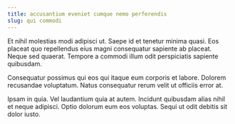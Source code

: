 ```yaml
---
title: accusantium eveniet cumque nemo perferendis
slug: qui commodi
---
```


Et nihil molestias modi adipisci ut. Saepe id et tenetur minima quasi. Eos placeat quo repellendus eius magni consequatur sapiente ab placeat. Neque sed quaerat. Tempore a commodi illum odit perspiciatis sapiente quibusdam.

Consequatur possimus qui eos qui itaque eum corporis et labore. Dolorem recusandae voluptatum. Natus consequatur rerum velit ut officiis error at.

Ipsam in quia. Vel laudantium quia at autem. Incidunt quibusdam alias nihil et neque adipisci. Optio dolorum eum eos voluptas. Sequi ut odit debitis sit dolor iusto.

